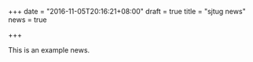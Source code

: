 +++
date = "2016-11-05T20:16:21+08:00"
draft = true
title = "sjtug news"
news = true

+++

This is an example news.

